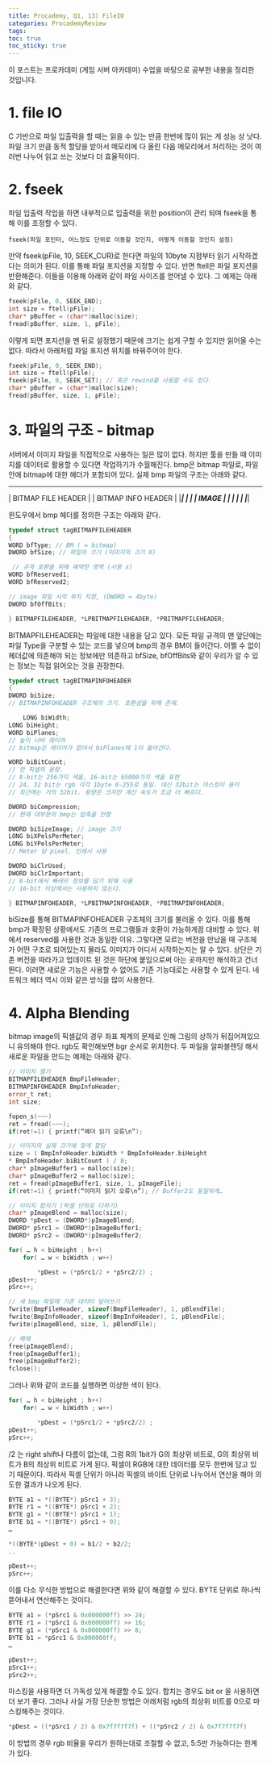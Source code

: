 ```yaml
---
title: Procademy, Q1, 13) FileIO 
categories: ProcademyReview
tags: 
toc: true
toc_sticky: true
---
```


이 포스트는 프로카데미 (게임 서버 아카데미) 수업을 바탕으로 공부한 내용을 정리한 것입니다. 

# **1. file IO**

C 기반으로 파일 입출력을 할 때는 읽을 수 있는 만큼 한번에 많이 읽는 게 성능 상 낫다. 파일 크기 만큼 동적 할당을 받아서 메모리에 다 올린 다음 메모리에서 처리하는 것이 여러번 나누어 읽고 쓰는 것보다 더 효율적이다. 

# **2. fseek** 

파일 입출력 작업을 하면 내부적으로 입출력을 위한 position이 관리 되며 fseek을 통해 이를 조정할 수 있다. 

```
fseek(파일 포인터, 어느정도 단위로 이동할 것인지, 어떻게 이동할 것인지 설정)
```

만약 fseek(pFile, 10, SEEK_CUR)로 한다면 파일의 10byte 지점부터 읽기 시작하겠다는 의미가 된다. 이를 통해 파일 포지션을 지정할 수 있다. 반면 ftell은 파일 포지션을 반환해준다. 이들을 이용해 아래와 같이 파일 사이즈를 얻어낼 수 있다. 그 예제는 아래와 같다. 

```c++
fseek(pFile, 0, SEEK_END);
int size = ftell(pFile);
char* pBuffer = (char*)malloc(size);
fread(pBuffer, size, 1, pFile);
```

이렇게 되면 포지션을 맨 뒤로 설정했기 때문에 크기는 쉽게 구할 수 있지만 읽어올 수는 없다. 따라서 아래처럼 파일 포지션 위치를 바꿔주어야 한다. 

```c++
fseek(pFile, 0, SEEK_END);
int size = ftell(pFile);
fseek(pFile, 0, SEEK_SET); // 혹은 rewind를 사용할 수도 있다.
char* pBuffer = (char*)malloc(size);
fread(pBuffer, size, 1, pFile);
```

# **3. 파일의 구조 - bitmap** 

서버에서 이미지 파일을 직접적으로 사용하는 일은 많이 없다. 하지만 툴을 만들 때 이미지를 데이터로 활용할 수 있다면 작업하기가 수월해진다. bmp은 bitmap 파일로, 파일 안에 bitmap에 대한 헤더가 포함되어 있다. 실제 bmp 파일의 구조는 아래와 같다. 

_______________________
| BITMAP FILE HEADER  |
| BITMAP INFO HEADER  |
|_____________________|
|			          |
|	   IMAGE	      |
|			          |
|			          |
|_____________________|

윈도우에서 bmp 헤더를 정의한 구조는 아래와 같다. 

```c++
typedef struct tagBITMAPFILEHEADER
{
WORD bfType; // BM ( = bitmap)
DWORD bfSize; // 파일의 크기 (이미지의 크기 X)

 // 규격 호환을 위해 예약한 영역 (사용 x)
WORD bfReserved1;
WORD bfReserved2;

// image 파일 시작 위치 지정, (DWORD = 4byte)
DWORD bfOffBits;

} BITMAPFILEHEADER, *LPBITMAPFILEHEADER, *PBITMAPFILEHEADER;
```
BITMAPFILEHEADER는 파일에 대한 내용을 담고 있다. 모든 파일 규격의 맨 앞단에는 파일 Type을 구분할 수 있는 코드를 넣으며 bmp의 경우 BM이 들어간다. 어쩔 수 없이 헤더값에 의존해야 되는 정보에만 의존하고 bfSize, bfOffBits와 같이 우리가 알 수 있는 정보는 직접 읽어오는 것을 권장한다. 

```c++
typedef struct tagBITMAPINFOHEADER
{
DWORD biSize; 
// BITMAPINFOHEADER 구조체의 크기. 호환성을 위해 존재.

	LONG biWidth;
LONG biHeight;
WORD biPlanes; 
// 높이 너비 레이어
// bitmap은 레이어가 없어서 biPlanes에 1이 들어간다.

WORD biBitCount; 
// 한 픽셀의 용량.
// 8-bit는 256가지 색을, 16-bit는 65000가지 색을 표현
// 24, 32 bit는 rgb 각각 1byte 0-255로 동일. 대신 32bit는 마스킹이 용이
// 최근에는 거의 32bit. 용량은 크지만 계산 속도가 조금 더 빠르다.

DWORD biCompression;
// 현재 대부분의 bmp는 압축을 안함

DWORD biSizeImage; // image 크기
LONG biXPelsPerMeter;
LONG biYPelsPerMeter;
// Meter 당 pixel. 인쇄시 사용

DWORD biClrUsed;
DWORD biClrImportant;
// 8-bit에서 빠레뜨 정보를 담기 위해 사용
// 16-bit 이상에서는 사용하지 않는다.

} BITMAPINFOHEADER, *LPBITMAPINFOHEADER, *PBITMAPINFOHEADER;
```

biSize를 통해 BITMAPINFOHEADER 구조체의 크기를 불러올 수 있다. 이를 통해 bmp가 확장된 상황에서도 기존의 프로그램들과 호환이 가능하게끔 대비할 수 있다. 위에서 reserved를 사용한 것과 동일한 이유. 그렇다면 모르는 버전을 만났을 때 구조체가 어떤 구조로 되어있는지 몰라도 이미지가 어디서 시작하는지는 알 수 있다. 상단은 기존 버전을 따라가고 업데이트 된 것은 하단에 붙임으로써 아는 곳까지만 해석하고 건너뛴다. 이러면 새로운 기능은 사용할 수 없어도 기존 기능대로는 사용할 수 있게 된다. 네트워크 헤더 역시 이와 같은 방식을 많이 사용한다. 

# **4. Alpha Blending** 

bitmap image의 픽셀값의 경우 좌표 체계의 문제로 인해 그림의 상하가 뒤집어져있으니 유의해야 한다. rgb도 확인해보면 bgr 순서로 위치한다. 두 파일을 알파블렌딩 해서 새로운 파일을 만드는 예제는 아래와 같다. 

```c++
// 이미지 열기
BITMAPFILEHEADER BmpFileHeader;
BITMAPINFOHEADER BmpInfoHeader;
error_t ret;
int size;

fopen_s(~~~)
ret = fread(~~~);
if(ret!=1) { printf(“헤더 읽기 오류\n”);

// 이미지의 실제 크기에 맞게 할당
size = ( BmpInfoHeader.biWidth * BmpInfoHeader.biHeight 
* BmpInfoHeader.biBitCount ) / 8; 
char* pImageBuffer1 = malloc(size);  
char* pImageBuffer2 = malloc(size);
ret = fread(pImageBuffer1, size, 1, pImageFile);
if(ret!=1) { printf(“이미지 읽기 오류\n”); // Buffer2도 동일하게…

// 이미지 합치기 (픽셀 단위로 더하기)
char* pImageBlend = malloc(size);
DWORD *pDest = (DWORD*)pImageBlend;
DWORD* pSrc1 = (DWORD*)pImageBuffer1;
DWORD* pSrc2 = (DWORD*)pImageBuffer2;

for( … h < biHeight ; h++)
	for( … w < biWidth ; w++)

		*pDest = (*pSrc1/2 + *pSrc2/2) ;
pDest++;
pSrc++;

// 새 bmp 파일에 기존 데이터 덮어쓰기
fwrite(BmpFileHeader, sizeof(BmpFileHeader), 1, pBlendFile);
fwrite(BmpInfoHeader, sizeof(BmpInfoHeader), 1, pBlendFile);
fwrite(pImageBlend, size, 1, pBlendFile);

// 해제
free(pImageBlend);
free(pImageBuffer1);
free(pImageBuffer2);
fclose();
```
그러나 위와 같이 코드를 실행하면 이상한 색이 된다.
```c++
for( … h < biHeight ; h++)
	for( … w < biWidth ; w++)

		*pDest = (*pSrc1/2 + *pSrc2/2) ;
pDest++;
pSrc++;
```
/2 는 right shift나 다름이 없는데, 그럼 R의 1bit가 G의 최상위 비트로, G의 최상위 비트가 B의 최상위 비트로 가게 된다. 픽셀이 RGB에 대한 데이터를 모두 한번에 담고 있기 때문이다. 따라서 픽셀 단위가 아니라 픽셀의 바이트 단위로 나누어서 연산을 해야 의도한 결과가 나오게 된다.

```c++
BYTE a1 = *((BYTE*) pSrc1 + 3);
BYTE r1 = *((BYTE*) pSrc1 + 2);
BYTE g1 = *((BYTE*) pSrc1 + 1);
BYTE b1 = *((BYTE*) pSrc1 + 0);
…

*((BYTE*)pDest + 0) = b1/2 + b2/2;
..

pDest++;
pSrc++;
```
이를 다소 무식한 방법으로 해결한다면 위와 같이 해결할 수 있다. BYTE 단위로 하나씩 뜯어내서 연산해주는 것이다. 

```c++
BYTE a1 = (*pSrc1 & 0x000000ff) >> 24;
BYTE r1 = (*pSrc1 & 0x000000ff) >> 16;
BYTE g1 = (*pSrc1 & 0x000000ff) >> 8;
BYTE b1 = *pSrc1 & 0x000000ff;
…

pDest++;
pSrc1++;
pSrc2++;
```
마스킹을 사용하면 더 가독성 있게 해결할 수도 있다. 합치는 경우도 bit or 을 사용하면 더 보기 좋다. 그러나 사실 가장 단순한 방법은 아래처럼 rgb의 최상위 비트를 0으로 마스킹해주는 것이다. 

```c++
*pDest = ((*pSrc1 / 2) & 0x7f7f7f7f) + ((*pSrc2 / 2) & 0x7f7f7f7f)
```
이 방법의 경우 rgb 비율을 우리가 원하는대로 조절할 수 없고, 5:5만 가능하다는 한계가 있다.



